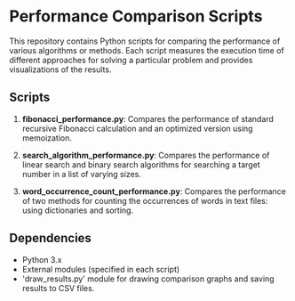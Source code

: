 # Performance Comparison Scripts

This repository contains Python scripts for comparing the performance of various algorithms or methods. Each script measures the execution time of different approaches for solving a particular problem and provides visualizations of the results.

## Scripts

1. **fibonacci_performance.py**: Compares the performance of standard recursive Fibonacci calculation and an optimized version using memoization.

2. **search_algorithm_performance.py**: Compares the performance of linear search and binary search algorithms for searching a target number in a list of varying sizes.

3. **word_occurrence_count_performance.py**: Compares the performance of two methods for counting the occurrences of words in text files: using dictionaries and sorting.

## Dependencies

- Python 3.x
- External modules (specified in each script)
- 'draw_results.py' module for drawing comparison graphs and saving results to CSV files.
